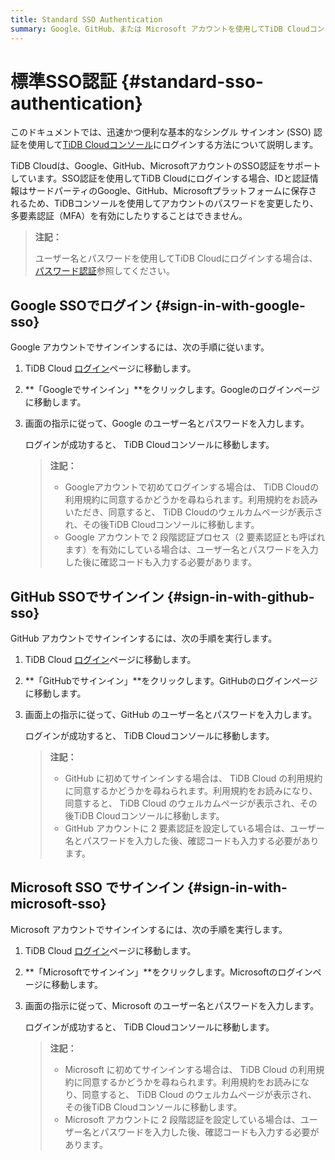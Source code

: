 ```yaml
---
title: Standard SSO Authentication
summary: Google、GitHub、または Microsoft アカウントを使用してTiDB Cloudコンソールにログインする方法を学びます。
---
```


# 標準SSO認証 {#standard-sso-authentication}

このドキュメントでは、迅速かつ便利な基本的なシングル サインオン (SSO) 認証を使用して[TiDB Cloudコンソール](https://tidbcloud.com/)にログインする方法について説明します。

TiDB Cloudは、Google、GitHub、MicrosoftアカウントのSSO認証をサポートしています。SSO認証を使用してTiDB Cloudにログインする場合、IDと認証情報はサードパーティのGoogle、GitHub、Microsoftプラットフォームに保存されるため、TiDBコンソールを使用してアカウントのパスワードを変更したり、多要素認証（MFA）を有効にしたりすることはできません。

> **注記：**
>
> ユーザー名とパスワードを使用してTiDB Cloudにログインする場合は、 [パスワード認証](/tidb-cloud/tidb-cloud-password-authentication.md)参照してください。

## Google SSOでログイン {#sign-in-with-google-sso}

Google アカウントでサインインするには、次の手順に従います。

1.  TiDB Cloud [ログイン](https://tidbcloud.com/)ページに移動します。

2.  **「Googleでサインイン」**をクリックします。Googleのログインページに移動します。

3.  画面の指示に従って、Google のユーザー名とパスワードを入力します。

    ログインが成功すると、 TiDB Cloudコンソールに移動します。

    > **注記：**
    >
    > -   Googleアカウントで初めてログインする場合は、 TiDB Cloudの利用規約に同意するかどうかを尋ねられます。利用規約をお読みいただき、同意すると、 TiDB Cloudのウェルカムページが表示され、その後TiDB Cloudコンソールに移動します。
    > -   Google アカウントで 2 段階認証プロセス（2 要素認証とも呼ばれます）を有効にしている場合は、ユーザー名とパスワードを入力した後に確認コードも入力する必要があります。

## GitHub SSOでサインイン {#sign-in-with-github-sso}

GitHub アカウントでサインインするには、次の手順を実行します。

1.  TiDB Cloud [ログイン](https://tidbcloud.com/)ページに移動します。

2.  **「GitHubでサインイン」**をクリックします。GitHubのログインページに移動します。

3.  画面上の指示に従って、GitHub のユーザー名とパスワードを入力します。

    ログインが成功すると、 TiDB Cloudコンソールに移動します。

    > **注記：**
    >
    > -   GitHub に初めてサインインする場合は、 TiDB Cloud の利用規約に同意するかどうかを尋ねられます。利用規約をお読みになり、同意すると、 TiDB Cloud のウェルカムページが表示され、その後TiDB Cloudコンソールに移動します。
    > -   GitHub アカウントに 2 要素認証を設定している場合は、ユーザー名とパスワードを入力した後、確認コードも入力する必要があります。

## Microsoft SSO でサインイン {#sign-in-with-microsoft-sso}

Microsoft アカウントでサインインするには、次の手順を実行します。

1.  TiDB Cloud [ログイン](https://tidbcloud.com/)ページに移動します。

2.  **「Microsoftでサインイン」**をクリックします。Microsoftのログインページに移動します。

3.  画面の指示に従って、Microsoft のユーザー名とパスワードを入力します。

    ログインが成功すると、 TiDB Cloudコンソールに移動します。

    > **注記：**
    >
    > -   Microsoft に初めてサインインする場合は、 TiDB Cloud の利用規約に同意するかどうかを尋ねられます。利用規約をお読みになり、同意すると、 TiDB Cloud のウェルカムページが表示され、その後TiDB Cloudコンソールに移動します。
    > -   Microsoft アカウントに 2 段階認証を設定している場合は、ユーザー名とパスワードを入力した後、確認コードも入力する必要があります。
